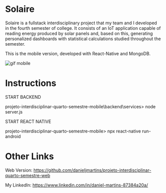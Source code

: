 # Solaire
Solaire is a fullstack interdisciplinary project that my team and I developed in the fourth semester of college. It consists of an IoT application capable of reading energy produced by solar panels and, based on this, generating personalized dashboards with statistical calculations studied throughout the semester.

This is the mobile version, developed with React-Native and MongoDB.

![gif mobile](https://github.com/danieljmartins/projeto-interdisciplinar-quarto-semestre-mobile/assets/109385664/714be137-da9f-49de-8f8b-86ce0c596513) 

# Instructions
START BACKEND

 projeto-interdisciplinar-quarto-semestre-mobile\backend\services> node server.js

START REACT NATIVE

 projeto-interdisciplinar-quarto-semestre-mobile> npx react-native run-android

# Other Links
Web Version: https://github.com/danieljmartins/projeto-interdisciplinar-quarto-semestre-web

My LinkedIn: https://www.linkedin.com/in/daniel-martins-87384a20a/

